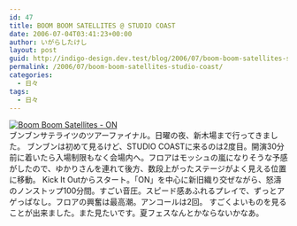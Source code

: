 ```yaml
---
id: 47
title: BOOM BOOM SATELLITES @ STUDIO COAST
date: 2006-07-04T03:41:23+00:00
author: いがらしたけし
layout: post
guid: http://indigo-design.dev.test/blog/2006/07/boom-boom-satellites-studio-coast/
permalink: /2006/07/boom-boom-satellites-studio-coast/
categories:
  - 日々
tags:
  - 日々
---
```

<a href="http://www.amazon.co.jp/exec/obidos/ASIN/B000EWBCME/kamiigusajiko-22/ref=nosim/" target="_blank"><img src="http://blog-imgs-29.fc2.com/a/r/m/armadillo75/bbs-ons.jpg" alt="Boom Boom Satellites - ON" border="0"></a><br />
ブンブンサテライツのツアーファイナル。日曜の夜、新木場まで行ってきました。
ブンブンは初めて見るけど、STUDIO COASTに来るのは2度目。開演30分前に着いたら入場制限もなく会場内へ。フロアはモッシュの嵐になりそうな予感がしたので、ゆかりさんを連れて後方、数段上がったステージがよく見える位置に移動。
Kick It Outからスタート。「ON」を中心に新旧織り交ぜながら、怒濤のノンストップ100分間。すごい音圧。スピード感あふれるプレイで、ずっとアゲっぱなし。フロアの興奮は最高潮。アンコールは2回。
すごくよいものを見ることが出来ました。また見たいです。夏フェスなんとかならないかなあ。